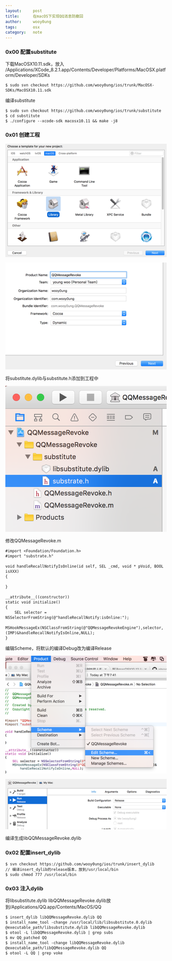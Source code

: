 ```yaml
---
layout:     post
title:      在macOS下实现QQ消息防撤回
author:     wooy0ung
tags: 		osx
category:  	note
---
```


### 0x00 配置substitute

下载MacOSX10.11.sdk，放入
/Applications/XCode_8.2.1.app/Contents/Developer/Platforms/MacOSX.platform/Developer/SDKs

```
$ sudo svn checkout https://github.com/wooy0ung/ios/trunk/MacOSX-SDKs/MacOSX10.11.sdk
```

编译substitute

```
$ sudo svn checkout https://github.com/wooy0ung/ios/trunk/substitute
$ cd substitute
$ ./configure --xcode-sdk macosx10.11 && make -j8
```
<!-- more -->


### 0x01 创建工程

![](/assets/img/note/2017-06-21-macos-qq-not-revoke/0x00.png)

![](/assets/img/note/2017-06-21-macos-qq-not-revoke/0x01.png)

将substitute.dylib与substitute.h添加到工程中

![](/assets/img/note/2017-06-21-macos-qq-not-revoke/0x02.png)

修改QQMessageRevoke.m

```
#import <Foundation/Foundation.h>
#import "substrate.h"

void handleRecallNotifyIsOnline(id self, SEL _cmd, void * pVoid, BOOL isXXX)
{

}

__attribute__((constructor))
static void initialize()
{
    SEL selector = NSSelectorFromString(@"handleRecallNotify:isOnline:");
    MSHookMessageEx(NSClassFromString(@"QQMessageRevokeEngine"),selector,(IMP)&handleRecallNotifyIsOnline,NULL);
}
```

编辑Scheme，将默认的编译Debug改为编译Release

![](/assets/img/note/2017-06-21-macos-qq-not-revoke/0x03.png)

![](/assets/img/note/2017-06-21-macos-qq-not-revoke/0x04.png)

编译生成libQQMessageRevoke.dylib


### 0x02 配置insert_dylib

```
$ svn checkout https://github.com/wooy0ung/ios/trunk/insert_dylib
// 编译insert_dylib的release版本，放到/usr/local/bin
$ sudo chmod 777 /usr/local/bin
```

### 0x03 注入dylib

将libsubstitute.dylib libQQMessageRevoke.dylib放到/Applications/QQ.app/Contents/MacOS/QQ

```
$ insert_dylib libQQMessageRevoke.dylib QQ
$ install_name_tool -change /usr/local/lib/libsubstitute.0.dylib @executable_path/libsubstitute.dylib libQQMessageRevoke.dylib
$ otool -L libQQMessageRevoke.dylib | grep subs
$ mv QQ_patched QQ
$ install_name_tool -change libQQMessageRevoke.dylib @executable_path/libQQMessageRevoke.dylib QQ
$ otool -L QQ | grep voke
```